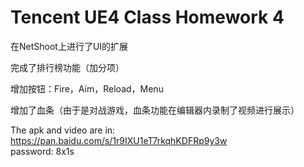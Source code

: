 # Tencent UE4 Class Homework 4  
  
在NetShoot上进行了UI的扩展  

完成了排行榜功能（加分项）  

增加按钮：Fire，Aim，Reload，Menu  

增加了血条（由于是对战游戏，血条功能在编辑器内录制了视频进行展示）  
  
The apk and video are in:  
https://pan.baidu.com/s/1r9IXU1eT7rkqhKDFRp9y3w  
password: 8x1s  



